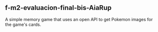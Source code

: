 ## f-m2-evaluacion-final-bis-AiaRup

A simple memory game that uses an open API to get Pokemon images for the game's cards.
